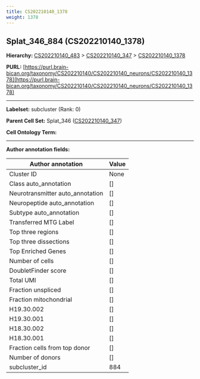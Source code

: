 ```yaml
---
title: CS202210140_1378
weight: 1378
---
```

## Splat_346_884 (CS202210140_1378)
<b>Hierarchy: </b>
[CS202210140_483](../CS202210140_483) >
[CS202210140_347](../CS202210140_347) >
[CS202210140_1378](../CS202210140_1378)

**PURL:** [https://purl.brain-bican.org/taxonomy/CS202210140/CS202210140_neurons/CS202210140_1378](https://purl.brain-bican.org/taxonomy/CS202210140/CS202210140_neurons/CS202210140_1378)

---


**Labelset:** subcluster (Rank: 0)

**Parent Cell Set:** Splat_346 ([CS202210140_347](../CS202210140_347))



**Cell Ontology Term:** 

[MARKER GENES.]: #


---

[TRANSFERRED ANNOTATIONS.]: #


[AUTHOR ANNOTATION FIELDS.]: #


**Author annotation fields:**

| Author annotation | Value |
|-------------------|-------|
|Cluster ID|None|
|Class auto_annotation|[]|
|Neurotransmitter auto_annotation|[]|
|Neuropeptide auto_annotation|[]|
|Subtype auto_annotation|[]|
|Transferred MTG Label|[]|
|Top three regions|[]|
|Top three dissections|[]|
|Top Enriched Genes|[]|
|Number of cells|[]|
|DoubletFinder score|[]|
|Total UMI|[]|
|Fraction unspliced|[]|
|Fraction mitochondrial|[]|
|H19.30.002|[]|
|H19.30.001|[]|
|H18.30.002|[]|
|H18.30.001|[]|
|Fraction cells from top donor|[]|
|Number of donors|[]|
|subcluster_id|884|
